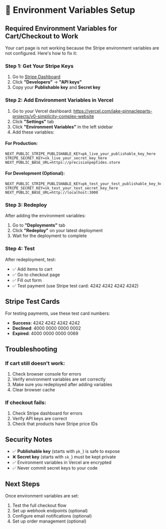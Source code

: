 # 🔧 Environment Variables Setup

## **Required Environment Variables for Cart/Checkout to Work**

Your cart page is not working because the Stripe environment variables are not configured. Here's how to fix it:

### **Step 1: Get Your Stripe Keys**

1. Go to [Stripe Dashboard](https://dashboard.stripe.com/)
2. Click **"Developers"** → **"API keys"**
3. Copy your **Publishable key** and **Secret key**

### **Step 2: Add Environment Variables in Vercel**

1. Go to your Vercel dashboard: https://vercel.com/jake-pinnacleparts-projects/v0-simplicity-complex-website
2. Click **"Settings"** tab
3. Click **"Environment Variables"** in the left sidebar
4. Add these variables:

#### **For Production:**
```
NEXT_PUBLIC_STRIPE_PUBLISHABLE_KEY=pk_live_your_publishable_key_here
STRIPE_SECRET_KEY=sk_live_your_secret_key_here
NEXT_PUBLIC_BASE_URL=https://precisionpeptides.store
```

#### **For Development (Optional):**
```
NEXT_PUBLIC_STRIPE_PUBLISHABLE_KEY=pk_test_your_test_publishable_key_here
STRIPE_SECRET_KEY=sk_test_your_test_secret_key_here
NEXT_PUBLIC_BASE_URL=http://localhost:3000
```

### **Step 3: Redeploy**

After adding the environment variables:
1. Go to **"Deployments"** tab
2. Click **"Redeploy"** on your latest deployment
3. Wait for the deployment to complete

### **Step 4: Test**

After redeployment, test:
- ✅ Add items to cart
- ✅ Go to checkout page
- ✅ Fill out form
- ✅ Test payment (use Stripe test card: 4242 4242 4242 4242)

## **Stripe Test Cards**

For testing payments, use these test card numbers:
- **Success**: 4242 4242 4242 4242
- **Declined**: 4000 0000 0000 0002
- **Expired**: 4000 0000 0000 0069

## **Troubleshooting**

### **If cart still doesn't work:**
1. Check browser console for errors
2. Verify environment variables are set correctly
3. Make sure you redeployed after adding variables
4. Clear browser cache

### **If checkout fails:**
1. Check Stripe dashboard for errors
2. Verify API keys are correct
3. Check that products have Stripe price IDs

## **Security Notes**

- ✅ **Publishable key** (starts with `pk_`) is safe to expose
- ❌ **Secret key** (starts with `sk_`) must be kept private
- ✅ Environment variables in Vercel are encrypted
- ✅ Never commit secret keys to your code

## **Next Steps**

Once environment variables are set:
1. Test the full checkout flow
2. Set up webhook endpoints (optional)
3. Configure email notifications (optional)
4. Set up order management (optional) 